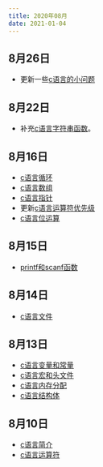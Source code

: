 ```yaml
---
title: 2020年08月
date: 2021-01-04
---
```


## 8月26日
+ 更新一些[c语言的小问题](/c/question.html)

## 8月22日
+ 补充[c语言字符串函数](/c/array.html#字符数组)。

## 8月16日
+ [c语言循环](/c/circulate.html)
+ [c语言数组](/c/array.html)
+ [c语言指针](/c/pointer.html)
+ 更新[c语言运算符优先级](/c/优先级.html)
+ [c语言位运算](/c/bitwise.html)

## 8月15日
+ [printf和scanf函数](/c/prisca.html)

## 8月14日
+ [c语言文件](/c/file.html)


## 8月13日
+ [c语言变量和常量](/c/varcon.html)
+ [c语言宏和头文件](/c/varcon.html)
+ [c语言内存分配](/c/allocation.html)
+ [c语言结构体](/c/struct.html)

## 8月10日
+ [c语言简介](/c/)
+ [c语言运算符](/c/operator.html)
